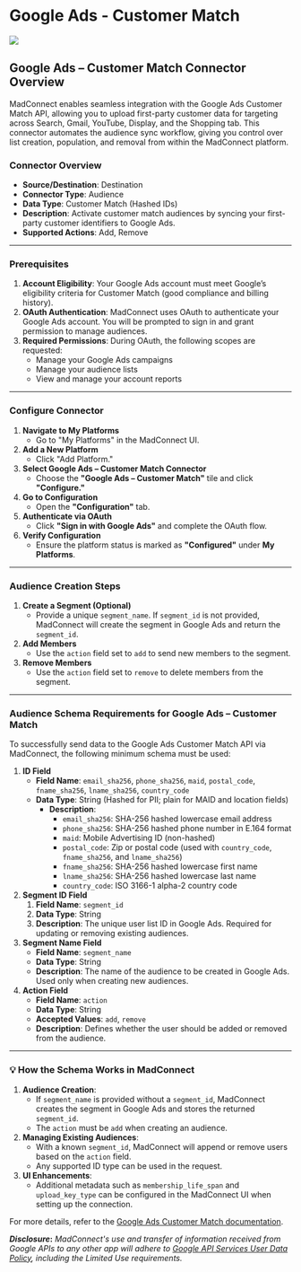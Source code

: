 # Google Ads - Customer Match

![](https://lh7-us.googleusercontent.com/3_4u7MdvEDTHiJXHBwoG-YO8YNPJ1HcdONprxuMMbRp-H4rh8V3VWtH99_m6OSo_7OWm-MoqX9FG-Df2tjoJcdF_-yJpnsFQSdpfC7OEHsa--UuqQpy47CobMMnrky4d2bmETU4ZM9G2fRnFxCFwFA)

## **Google Ads – Customer Match Connector Overview**

MadConnect enables seamless integration with the Google Ads Customer Match API, allowing you to upload first-party customer data for targeting across Search, Gmail, YouTube, Display, and the Shopping tab. This connector automates the audience sync workflow, giving you control over list creation, population, and removal from within the MadConnect platform.

### **Connector Overview**

* **Source/Destination**: Destination
* **Connector Type**: Audience
* **Data Type**: Customer Match (Hashed IDs)
* **Description**: Activate customer match audiences by syncing your first-party customer identifiers to Google Ads.
* **Supported Actions**: Add, Remove

***

### **Prerequisites**

1. **Account Eligibility**: Your Google Ads account must meet Google’s eligibility criteria for Customer Match (good compliance and billing history).
2. **OAuth Authentication**: MadConnect uses OAuth to authenticate your Google Ads account. You will be prompted to sign in and grant permission to manage audiences.
3. **Required Permissions**: During OAuth, the following scopes are requested:
   * Manage your Google Ads campaigns
   * Manage your audience lists
   * View and manage your account reports

***

### **Configure Connector**

1. **Navigate to My Platforms**
   * Go to "My Platforms" in the MadConnect UI.
2. **Add a New Platform**
   * Click "Add Platform."
3. **Select Google Ads – Customer Match Connector**
   * Choose the **"Google Ads – Customer Match"** tile and click **"Configure."**
4. **Go to Configuration**
   * Open the **"Configuration"** tab.
5. **Authenticate via OAuth**
   * Click **"Sign in with Google Ads"** and complete the OAuth flow.
6. **Verify Configuration**
   * Ensure the platform status is marked as **"Configured"** under **My Platforms**.

***

### **Audience Creation Steps**

1. **Create a Segment (Optional)**
   * Provide a unique `segment_name`. If `segment_id` is not provided, MadConnect will create the segment in Google Ads and return the `segment_id`.
2. **Add Members**
   * Use the `action` field set to `add` to send new members to the segment.
3. **Remove Members**
   * Use the `action` field set to `remove` to delete members from the segment.

***

### **Audience Schema Requirements for Google Ads – Customer Match**

To successfully send data to the Google Ads Customer Match API via MadConnect, the following minimum schema must be used:

1. **ID Field**
   * **Field Name**: `email_sha256`, `phone_sha256`, `maid`, `postal_code`, `fname_sha256`, `lname_sha256`, `country_code`
   * **Data Type**: String (Hashed for PII; plain for MAID and location fields)
     * **Description**:
       * `email_sha256`: SHA-256 hashed lowercase email address
       * `phone_sha256`: SHA-256 hashed phone number in E.164 format
       * `maid`: Mobile Advertising ID (non-hashed)
       * `postal_code`: Zip or postal code (used with `country_code`, `fname_sha256`, and `lname_sha256`)
       * `fname_sha256`: SHA-256 hashed lowercase first name
       * `lname_sha256`: SHA-256 hashed lowercase last name
       * `country_code`: ISO 3166-1 alpha-2 country code
2. **Segment ID Field**
   1. **Field Name**: `segment_id`
   2. **Data Type**: String
   3. **Description**: The unique user list ID in Google Ads. Required for updating or removing existing audiences.
3. **Segment Name Field**
   * **Field Name**: `segment_name`
   * **Data Type**: String
   * **Description**: The name of the audience to be created in Google Ads. Used only when creating new audiences.
4. **Action Field**
   * **Field Name**: `action`
   * **Data Type**: String
   * **Accepted Values**: `add`, `remove`
   * **Description**: Defines whether the user should be added or removed from the audience.

***

### 💡 **How the Schema Works in MadConnect**

1. **Audience Creation**:
   * If `segment_name` is provided without a `segment_id`, MadConnect creates the segment in Google Ads and stores the returned `segment_id`.
   * The `action` must be `add` when creating an audience.
2. **Managing Existing Audiences**:
   * With a known `segment_id`, MadConnect will append or remove users based on the `action` field.
   * Any supported ID type can be used in the request.
3. **UI Enhancements**:
   * Additional metadata such as `membership_life_span` and `upload_key_type` can be configured in the MadConnect UI when setting up the connection.

For more details, refer to the [Google Ads Customer Match documentation](https://developers.google.com/google-ads/api/docs/remarketing/audience-segments/customer-match).

_**Disclosure**_**:** _MadConnect's use and transfer of information received from Google APIs to any other app will adhere to_ [_Google API Services User Data Policy_](https://developers.google.com/terms/api-services-user-data-policy#additional_requirements_for_specific_api_scopes)_, including the Limited Use requirements._

